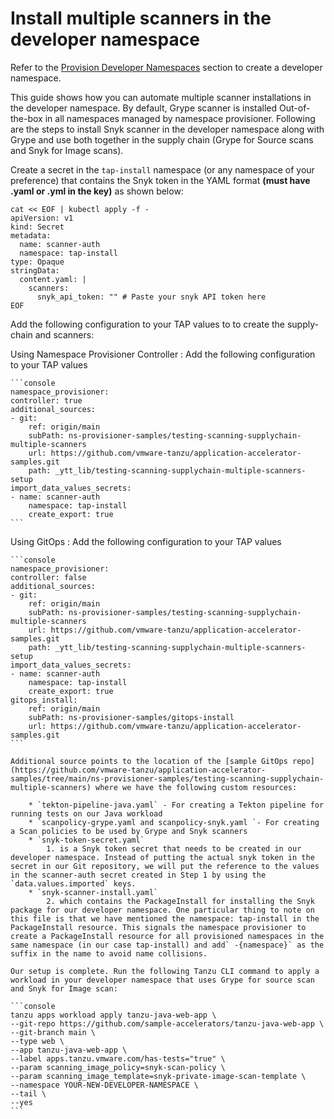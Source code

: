 # Install multiple scanners in the developer namespace

Refer to the [Provision Developer Namespaces](#heading=h.y3di0ufxnjb4) section to create a developer namespace.

This guide shows how you can automate multiple scanner installations in the developer namespace. By default, Grype scanner is installed Out-of-the-box in all namespaces managed by namespace provisioner. Following are the steps to install Snyk scanner in the developer namespace along with Grype and use both together in the supply chain (Grype for Source scans and Snyk for Image scans).

Create a secret in the `tap-install` namespace (or any namespace of your preference) that contains the Snyk token in the YAML format **(must have .yaml or .yml in the key)** as shown below:

```console
cat << EOF | kubectl apply -f -
apiVersion: v1
kind: Secret
metadata:
  name: scanner-auth
  namespace: tap-install
type: Opaque
stringData:
  content.yaml: |
    scanners:
      snyk_api_token: "" # Paste your snyk API token here
EOF
```

Add the following configuration to your TAP values to to create the supply-chain and scanners:

Using Namespace Provisioner Controller
: Add the following configuration to your TAP values

    ```console
    namespace_provisioner:
    controller: true
    additional_sources:
    - git:
        ref: origin/main
        subPath: ns-provisioner-samples/testing-scanning-supplychain-multiple-scanners
        url: https://github.com/vmware-tanzu/application-accelerator-samples.git
        path: _ytt_lib/testing-scanning-supplychain-multiple-scanners-setup
    import_data_values_secrets:
    - name: scanner-auth
        namespace: tap-install
        create_export: true
    ```

Using GitOps
: Add the following configuration to your TAP values

    ```console
    namespace_provisioner:
    controller: false
    additional_sources:
    - git:
        ref: origin/main
        subPath: ns-provisioner-samples/testing-scanning-supplychain-multiple-scanners
        url: https://github.com/vmware-tanzu/application-accelerator-samples.git
        path: _ytt_lib/testing-scanning-supplychain-multiple-scanners-setup
    import_data_values_secrets:
    - name: scanner-auth
        namespace: tap-install
        create_export: true
    gitops_install:
        ref: origin/main
        subPath: ns-provisioner-samples/gitops-install
        url: https://github.com/vmware-tanzu/application-accelerator-samples.git
    ```

    Additional source points to the location of the [sample GitOps repo](https://github.com/vmware-tanzu/application-accelerator-samples/tree/main/ns-provisioner-samples/testing-scanning-supplychain-multiple-scanners) where we have the following custom resources:

        * `tekton-pipeline-java.yaml` - For creating a Tekton pipeline for running tests on our Java workload
        * `scanpolicy-grype.yaml and scanpolicy-snyk.yaml `- For creating a Scan policies to be used by Grype and Snyk scanners
        * `snyk-token-secret.yaml`
            1. is a Snyk token secret that needs to be created in our developer namespace. Instead of putting the actual snyk token in the secret in our Git repository, we will put the reference to the values in the scanner-auth secret created in Step 1 by using the `data.values.imported` keys.
        * `snyk-scanner-install.yaml`
            2. which contains the PackageInstall for installing the Snyk package for our developer namespace. One particular thing to note on this file is that we have mentioned the namespace: tap-install in the PackageInstall resource. This signals the namespace provisioner to create a PackageInstall resource for all provisioned namespaces in the same namespace (in our case tap-install) and add` -{namespace}` as the suffix in the name to avoid name collisions.

    Our setup is complete. Run the following Tanzu CLI command to apply a workload in your developer namespace that uses Grype for source scan and Snyk for Image scan:

    ```console
    tanzu apps workload apply tanzu-java-web-app \
    --git-repo https://github.com/sample-accelerators/tanzu-java-web-app \
    --git-branch main \
    --type web \
    --app tanzu-java-web-app \
    --label apps.tanzu.vmware.com/has-tests="true" \
    --param scanning_image_policy=snyk-scan-policy \
    --param scanning_image_template=snyk-private-image-scan-template \
    --namespace YOUR-NEW-DEVELOPER-NAMESPACE \
    --tail \
    --yes
    ```
